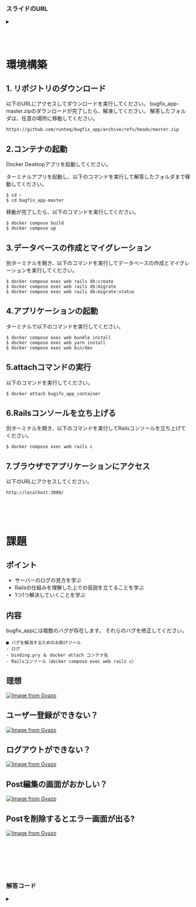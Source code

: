 ### スライドのURL
<details><summary></summary>

```
https://docs.google.com/presentation/d/1k17529b6w1AvygcRPHnI28xqzjZWbZdcizeq8GBscDI/edit?usp=sharing
```

</details>

<br /><br />

# 環境構築
## 1. リポジトリのダウンロード
以下のURLにアクセスしてダウンロードを実行してください。
bugfix_app-master.zipのダウンロードが完了したら、解凍してください。
解答したフォルダは、任意の場所に移動してください。

```
https://github.com/runteq/bugfix_app/archive/refs/heads/master.zip
```

## 2.コンテナの起動
Docker Desktopアプリを起動してください。

ターミナルアプリを起動し、以下のコマンドを実行して解答したフォルダまで移動してください。
```
$ cd ~
$ cd bugfix_app-master
```

移動が完了したら、以下のコマンドを実行してください。
```
$ docker compose build
$ docker compose up
```

## 3.データベースの作成とマイグレーション
別ターミナルを開き、以下のコマンドを実行してデータベースの作成とマイグレーションを実行してください。
```
$ docker compose exec web rails db:create
$ docker compose exec web rails db:migrate
$ docker compose exec web rails db:migrate:status
```

## 4.アプリケーションの起動
ターミナルで以下のコマンドを実行してください。
```
$ docker compose exec web bundle install
$ docker compose exec web yarn install
$ docker compose exec web bin/dev
```

## 5.attachコマンドの実行
以下のコマンドを実行してください。
```
$ docker attach bugifx_app_container
```

## 6.Railsコンソールを立ち上げる
別ターミナルを開き、以下のコマンドを実行してRailsコンソールを立ち上げてください。
```
$ docker compose exec web rails c
```

## 7.ブラウザでアプリケーションにアクセス
以下のURLにアクセスしてください。
```
http://localhost:3000/
```

<br /><br /><br />

# 課題
## ポイント
- サーバーのログの見方を学ぶ
- Railsの仕組みを理解した上での仮説を立てることを学ぶ
- 1つ1つ解決していくことを学ぶ

## 内容
bugfix_appには複数のバグが存在します。
それらのバグを修正してください。

```
■ バグを解消するためのお助けツール
- ログ
- binding.pry ＆ docker attach コンテナ名
- Railsコンソール（docker compose exec web rails c）
```

## 理想
[![Image from Gyazo](https://t.gyazo.com/teams/startup-technology/58915d70b5714056cd08fd7833b141fe.gif)](https://startup-technology.gyazo.com/58915d70b5714056cd08fd7833b141fe)

## ユーザー登録ができない？
[![Image from Gyazo](https://t.gyazo.com/teams/startup-technology/34472f7fa78fefd4df2deba07c2f876d.gif)](https://startup-technology.gyazo.com/34472f7fa78fefd4df2deba07c2f876d)

## ログアウトができない？
[![Image from Gyazo](https://t.gyazo.com/teams/startup-technology/87be47641ab755807b160b3b8ec67d55.gif)](https://startup-technology.gyazo.com/87be47641ab755807b160b3b8ec67d55)

## Post編集の画面がおかしい？
[![Image from Gyazo](https://t.gyazo.com/teams/startup-technology/999939030f7988817d1ee4db586b78d0.gif)](https://startup-technology.gyazo.com/999939030f7988817d1ee4db586b78d0)

## Postを削除するとエラー画面が出る?
[![Image from Gyazo](https://t.gyazo.com/teams/startup-technology/759562375a89b39ec124fdc2aa013ce0.gif)](https://startup-technology.gyazo.com/759562375a89b39ec124fdc2aa013ce0)


<br /><br /><br /><br /><br />


### 解答コード

<details><summary></summary>

```
https://github.com/runteq/bugfix_app/archive/refs/heads/answer.zip
```

</details>
